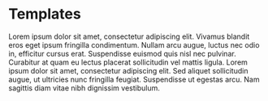 <h1>Templates</h1>

<p>Lorem ipsum dolor sit amet, consectetur adipiscing elit. Vivamus blandit eros eget ipsum fringilla condimentum. Nullam arcu augue, luctus nec odio in, efficitur cursus erat. Suspendisse euismod quis nisl nec pulvinar. Curabitur at quam eu lectus placerat sollicitudin vel mattis ligula. Lorem ipsum dolor sit amet, consectetur adipiscing elit. Sed aliquet sollicitudin augue, ut ultricies nunc fringilla feugiat. Suspendisse ut egestas arcu. Nam sagittis diam vitae nibh dignissim vestibulum.</p>
